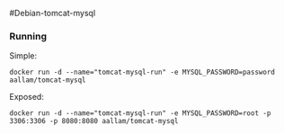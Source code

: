 #Debian-tomcat-mysql

### Running

Simple:

```shell
docker run -d --name="tomcat-mysql-run" -e MYSQL_PASSWORD=password aallam/tomcat-mysql
```

Exposed:

```shell
docker run -d --name="tomcat-mysql-run" -e MYSQL_PASSWORD=root -p 3306:3306 -p 8080:8080 aallam/tomcat-mysql
```
